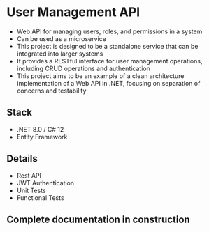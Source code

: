 ﻿# User Management API

- Web API for managing users, roles, and permissions in a system
- Can be used as a microservice
- This project is designed to be a standalone service that can be integrated into larger systems
- It provides a RESTful interface for user management operations, including CRUD operations and authentication
- This project aims to be an example of a clean architecture implementation of a Web API in .NET, focusing on separation of concerns and testability

## Stack

- .NET 8.0 / C# 12
- Entity Framework

## Details

- Rest API
- JWT Authentication
- Unit Tests
- Functional Tests

## Complete documentation in construction
